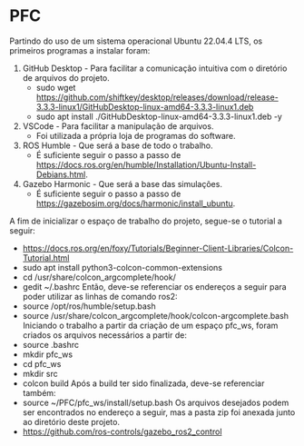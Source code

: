 # PFC

Partindo do uso de um sistema operacional Ubuntu 22.04.4 LTS, os primeiros programas a instalar foram:
1. GitHub Desktop - Para facilitar a comunicação intuitiva com o diretório de arquivos do projeto.
   - sudo wget https://github.com/shiftkey/desktop/releases/download/release-3.3.3-linux1/GitHubDesktop-linux-amd64-3.3.3-linux1.deb
   - sudo apt install ./GitHubDesktop-linux-amd64-3.3.3-linux1.deb -y
2. VSCode - Para facilitar a manipulação de arquivos.
   - Foi utilizada a própria loja de programas do software.
3. ROS Humble - Que será a base de todo o trabalho.
   - É suficiente seguir o passo a passo de https://docs.ros.org/en/humble/Installation/Ubuntu-Install-Debians.html.
4. Gazebo Harmonic - Que será a base das simulações.
   - É suficiente seguir o passo a passo de https://gazebosim.org/docs/harmonic/install_ubuntu.
  
A fim de inicializar o espaço de trabalho do projeto, segue-se o tutorial a seguir:
- https://docs.ros.org/en/foxy/Tutorials/Beginner-Client-Libraries/Colcon-Tutorial.html
- sudo apt install python3-colcon-common-extensions
- cd /usr/share/colcon_argcomplete/hook/
- gedit ~/.bashrc
Então, deve-se referenciar os endereços a seguir para poder utilizar as linhas de comando ros2:
- source /opt/ros/humble/setup.bash
- source /usr/share/colcon_argcomplete/hook/colcon-argcomplete.bash
Iniciando o trabalho a partir da criação de um espaço pfc_ws, foram criados os arquivos necessários a partir de:
- source .bashrc
- mkdir pfc_ws
- cd pfc_ws
- mkdir src
- colcon build
Após a build ter sido finalizada, deve-se referenciar também:
- source ~/PFC/pfc_ws/install/setup.bash
Os arquivos desejados podem ser encontrados no endereço a seguir, mas a pasta zip foi anexada junto ao diretório deste projeto.
- https://github.com/ros-controls/gazebo_ros2_control

